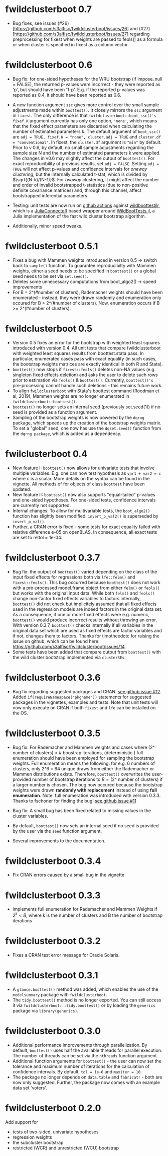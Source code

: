 # fwildclusterboot 0.7

+ Bug fixes, see issues (#26)[https://github.com/s3alfisc/fwildclusterboot/issues/26] and (#27)[https://github.com/s3alfisc/fwildclusterboot/issues/27] regarding preprocessing for fixest when weights are passed to feols() as a formula or when cluster is specified in fixest as a column vector. 


# fwildclusterboot 0.6

+ Bug fix: for one-sided hypotheses for the WRU bootstrap (if impose_null = FALSE), the returned p-values were incorrect - they were reported as 'p', but should have been '1-p'. E.g. if the reported p-values was reported as 0.4, it should have been reported as 0.6. 
+ A new function argument `ssc` gives more control over the small sample adjustments made within `boottest()`. It closely mirrors the `ssc` argument in `fixest`. The only difference is that `fwildclusterboot::boot_ssc()'s` `fixef.K` argument currently has only one option, `'none'`, which means that the fixed effect parameters are discarded when calculating the number of estimated parameters k. 
The default argument of `boot_ssc()` are `adj = TRUE, fixef.K = "none", cluster.adj = TRUE` and `cluster.df = "conventional"`. In fixest, the `cluster.df` argument is `"min"` by default. 
Prior to v 0.6, by default, no small sample adjustments regarding the sample size N and the number of estimated parameters k were applied. The changes in v0.6 may slightly affect the output of `boottest()`. For exact reproducibility of previous results, set `adj = FALSE`. Setting `adj = TRUE` will not affect p-values and confidence intervals for *oneway clustering*, but the internally calculated t-stat, which is divided by $\sqrt{(N-k)/(N-1)}$. For *twoway* clustering, it might affect the number and order of invalid bootstrapped t-statistics (due to non-positive definite covariance matrices) and, through this channel, affect bootstrapped inferential parameters.

+ Testing: unit tests are now run on [github actions](https://github.com/s3alfisc/fwildclusterboot/actions/workflows/R-CMD-check.yaml) against [wildboottestjlr](https://github.com/s3alfisc/wildboottestjlr), which is a [JuliaConnectoR](https://github.com/stefan-m-lenz/JuliaConnectoR) based wrapper around [WildBootTests.jl](https://github.com/droodman/WildBootTests.jl), a Julia implementation of the fast wild cluster bootstrap algorithm. 
+ Additionally, minor speed tweaks. 

# fwildclusterboot 0.5.1

+ Fixes a bug with Mammen weights introduced in version 0.5 -> switch back to `sample()` function. To guarantee reproducibilty with Mammen weights, either a seed 
 needs to be specified in `boottest()` or a global seed needs to be set via `set.seed()`.
+ Deletes some unnecessary computations from boot_algo2() -> speed improvements
+ For B = 2^(#number of clusters), Rademacher weights should have been enumerated - 
  instead, they were drawn randomly and enumeration only occured for B > 2^(#number of clusters). Now, enumeration occurs if B >= 2^(#number of clusters).

# fwildclusterboot 0.5

+ Version 0.5 fixes an error for the bootstrap with weighted least squares introduced with version 0.4. All unit tests 
  that compare fwildclusterboot with weighted least squares results from boottest.stata pass. In particular, enumerated cases pass with exact equality (in such cases, the bootstrap weights matrices are exactly identical in both R and Stata).
+ `boottest()` now stops if `fixest::feols()` deletes non-NA values (e.g. singleton fixed effects deletion) and asks the user to delete such rows prior to estimation via `feols()` & `boottest()`. Currently, `boottest()'s` pre-processing cannot handle such deletions - this remains future work.
+ To align `fwildclusterboot` with Stata's boottest command (Roodman et al, 2019), Mammen weights are no longer enumerated in `fwildclusterboot::boottest()`.
+ `boottest()` no longer sets an internal seed (previously set.seed(1)) if no seed is provided as a function argument. 
+ Sampling of the bootstrap weights is now powered by the `dqrng` package, which speeds up the creation of the bootstrap weights matrix. To set a "global" seed, one now has use the `dqset.seed()` function from the `dqrng package`, which is added as a dependency.


# fwilclusterboot 0.4

+ New feature I: `boottest()` now allows for univariate tests that involve multiple 
  variables. E.g. one can now test hypothesis as `var1 + var2 = c` where c is a scalar. More details on the syntax can be found in the vignette. All methods of for 
  objects of class `boottest` have been updated.
+ New feature II: `boottest()` now also supports "equal-tailed" p-values and one-sided hypotheses. For one-sided tests, confidence intervals are currently not supported. 
+ Internal changes: To allow for multivariable tests, the `boot_algo2()` function has slightly been modified. `invert_p_val2()` is superseded by `invert_p_val()`. 
+ Further, a CRAN error is fixed - some tests for exact equality failed with relative difference e-05 on openBLAS. In consequence, all exact tests are set to reltol = 1e-04. 

# fwildclusterboot 0.3.7

+ Bug fix: the output of `boottest()` varied depending on the class of the 
  input fixed effects for regressions both via `lfe::felm()` and `fixest::feols()`. 
  This bug occurred because `boottest()` does not work with a pre-processed model.frame object from either `felm()` or `feols()` but works with the original input data. While both `felm()` and `feols()` change non-factor fixed effects variables to factors internally, `boottest()` did not check but implicitely assumed that all fixed effects used in the regression models are indeed factors in the original data set. As a consequence, if one or more fixed effects were e.g. numeric, `boottest()` would produce incorrect results without throwing an error. 
  With version 0.3.7, `boottest()` checks internally if all variables in the original data set which are used as fixed effects are factor variables and if not, changes them to factors. 
  Thanks for timotheedotc for raising the issue on github, which can be found here: https://github.com/s3alfisc/fwildclusterboot/issues/14. 
+ Some tests have been added that compare output from `boottest()` with the wild cluster bootstrap implemented via `clusterSEs`.


# fwildclusterboot 0.3.6
  
+ Bug fix regarding suggested packages and CRAN: [see github issue #12](https://github.com/s3alfisc/fwildclusterboot/issues/12). 
Added `if(requireNamespace("pkgname"))` statements for suggested packages in the vignettes,
examples and tests. Note that unit tests will now only execute on CRAN if both `fixest` and `lfe` 
can be installed on the OS.


# fwildclusterboot 0.3.5

+ Bug fix: For Rademacher and Mammen weights and cases where (2^ number of clusters) < # boostrap iterations,  (deterministic ) full enumeration should have been employed for sampling the bootstrap weights.
Full enumeration means the following: for e.g. 6 numbers of clusters, only 
2^6 = 64 unique draws from either the Rademacher or Mammen distributions exists. 
Therefore, `boottest()` overwrites the user-provided number of bootstrap iterations 
to $B = \text{(2^ number of clusters)}$  if a larger number is chosen. 
The bug now occured because the bootstrap weights were drawn **randomly with 
replacement** instead of using **full enumeration**.
Note: full enumeration was introduced with version 0.3.3. Thanks to fschoner for finding the bug! [see github issue #11](https://github.com/s3alfisc/fwildclusterboot/issues/11)

+ Bug fix: A small bug has been fixed related to missing values in the cluster variables. 

+ By default, `boottest()` now sets an internal seed if no seed is provided by 
  the user via the `seed` function argument.

+ Several improvements to the documentation. 


# fwildclusterboot 0.3.4

+ Fix CRAN errors caused by a small bug in the vignette

# fwildclusterboot 0.3.3

+ implements full enumeration for Rademacher and Mammen Weights if $2^k<B$, where k is the number of clusters and B the number of bootstrap iterations

# fwildclusterboot 0.3.2

+ Fixes a CRAN test error message for Oracle Solaris. 

# fwildclusterboot 0.3.1 

+ A `glance.boottest()` method was added, which enables the use of the `modelsummary` package with `fwildclusterboot`. 
+ The `tidy.boottest()` method is no longer exported. You can still access it via `fwildclusterboot:::tidy.boottest()` or by loading the `generics` package via `library(generics)`.

# fwildclusterboot 0.3.0

+ Additional performance improvements through parallelization. By default, 
  `boottest()` uses half the available threads for parallel execution. The 
  number of threads can be set via the `nthreads` function argument.
+ Additional function arguments for `boottest()` - the user can now set the 
  tolerance and maximum number of iterations for the calculation of
  confidence intervals. By default, `tol = 1e-6` and 
  `maxiter = 10`.
+ The package no longer depends on `data.table` and `fabricatr` - both are now
  only suggested. Further, the package now comes with an example data set 
  'voters'.


# fwildclusterboot 0.2.0

Add support for 

+ tests of two-sided, univariate hypotheses
+ regression weights
+ the subcluster bootstrap
+ restricted (WCR) and unrestricted (WCU) bootstrap
